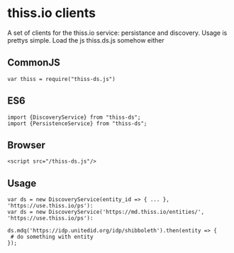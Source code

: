 thiss.io clients
====

A set of clients for the thiss.io service: persistance and discovery. Usage is prettys simple. Load the
js thiss.ds.js somehow either

CommonJS
---

```
var thiss = require("thiss-ds.js")
```

ES6
---

```
import {DiscoveryService} from "thiss-ds";
import {PersistenceService} from "thiss-ds";
```

Browser
---

```
<script src="/thiss-ds.js"/>
```

Usage
---

```
var ds = new DiscoveryService(entity_id => { ... }, 'https://use.thiss.io/ps'):
var ds = new DiscoveryService('https://md.thiss.io/entities/', 'https://use.thiss.io/ps'):

ds.mdq('https://idp.unitedid.org/idp/shibboleth').then(entity => {
 # do something with entity
});
```
